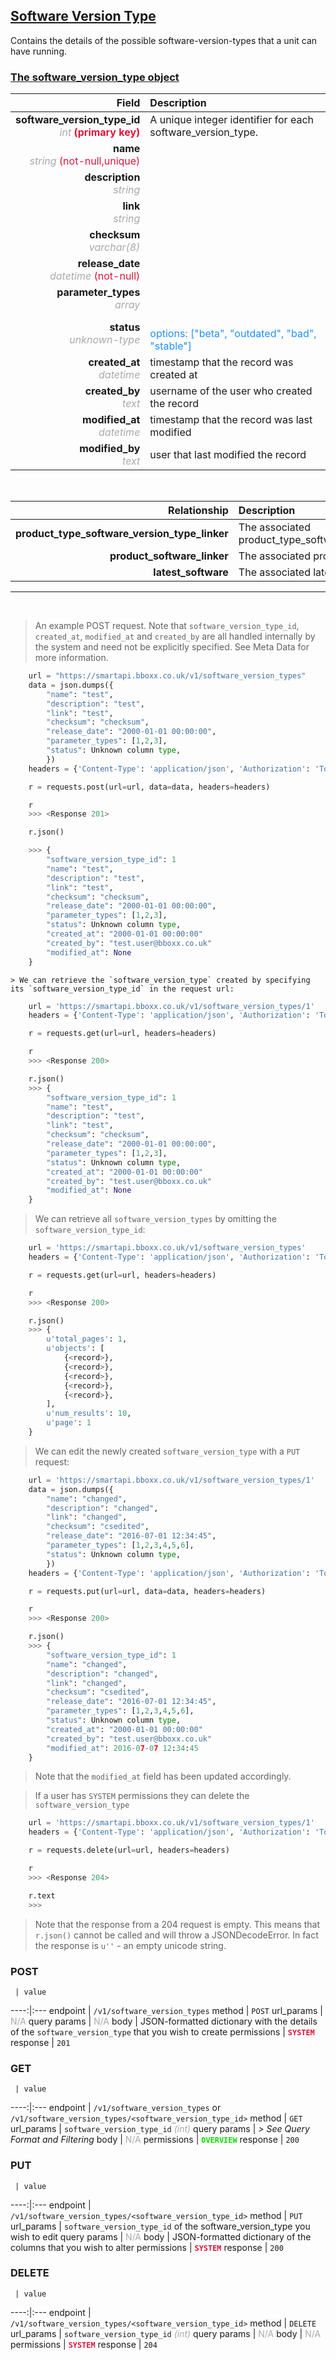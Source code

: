 ## <u>Software Version Type</u>
Contains the details of the possible software-version-types that a unit can have running.


### <u>The software_version_type object</u>

Field | Description
------:|:------------
__software_version_type_id__ <br><font color="DarkGray">_int_</font> <font color="Crimson">__(primary key)__</font> | A unique integer identifier for each software_version_type.
__name__ <br><font color="DarkGray">_string_</font> <font color="Crimson">(not-null,unique)</font> | 
__description__ <br><font color="DarkGray">_string_</font> <font color="Crimson"></font> | 
__link__ <br><font color="DarkGray">_string_</font> <font color="Crimson"></font> | 
__checksum__ <br><font color="DarkGray">_varchar(8)_</font> <font color="Crimson"></font> | 
__release_date__ <br><font color="DarkGray">_datetime_</font> <font color="Crimson">(not-null)</font> | 
__parameter_types__ <br><font color="DarkGray">_array_</font> <font color="Crimson"></font> | 
__status__ <br><font color="DarkGray">_unknown-type_</font> <font color="Crimson"></font> | <br><font color="DodgerBlue">options: ["beta", "outdated", "bad", "stable"]</font>
__created_at__  <br><font color="DarkGray">_datetime_</font> | timestamp that the record was created at
__created_by__  <br><font color="DarkGray">_text_</font>| username of the user who created the record
__modified_at__ <br><font color="DarkGray">_datetime_</font>| timestamp that the record was last modified
__modified_by__ <br><font color="DarkGray">_text_</font>| user that last modified the record

<br>

Relationship | Description
-------------:|:------------
__product_type_software_version_type_linker__ | The associated product_type_software_version_type_linker
__product_software_linker__ | The associated product_software_linker
__latest_software__ | The associated latest_software


<hr>
<br>

> An example POST request. Note that `software_version_type_id`, `created_at`, `modified_at` and `created_by` are all handled internally by the system and need not be explicitly specified. See Meta Data for more information.

```python
    url = "https://smartapi.bboxx.co.uk/v1/software_version_types"
    data = json.dumps({
		"name": "test",
		"description": "test",
		"link": "test",
		"checksum": "checksum",
		"release_date": "2000-01-01 00:00:00",
		"parameter_types": [1,2,3],
		"status": Unknown column type,
		})
    headers = {'Content-Type': 'application/json', 'Authorization': 'Token token=A_VALID_TOKEN'}

    r = requests.post(url=url, data=data, headers=headers)

    r
    >>> <Response 201>

    r.json()

    >>> {
		"software_version_type_id": 1
		"name": "test",
		"description": "test",
		"link": "test",
		"checksum": "checksum",
		"release_date": "2000-01-01 00:00:00",
		"parameter_types": [1,2,3],
		"status": Unknown column type,
		"created_at": "2000-01-01 00:00:00"
		"created_by": "test.user@bboxx.co.uk"
		"modified_at": None
	}
```

    > We can retrieve the `software_version_type` created by specifying its `software_version_type_id` in the request url:

```python
    url = 'https://smartapi.bboxx.co.uk/v1/software_version_types/1'
    headers = {'Content-Type': 'application/json', 'Authorization': 'Token token=A_VALID_TOKEN'}

    r = requests.get(url=url, headers=headers)

    r
    >>> <Response 200>

    r.json()
    >>> {
		"software_version_type_id": 1
		"name": "test",
		"description": "test",
		"link": "test",
		"checksum": "checksum",
		"release_date": "2000-01-01 00:00:00",
		"parameter_types": [1,2,3],
		"status": Unknown column type,
		"created_at": "2000-01-01 00:00:00"
		"created_by": "test.user@bboxx.co.uk"
		"modified_at": None
	}
```

> We can retrieve all `software_version_types` by omitting the `software_version_type_id`:

```python
    url = 'https://smartapi.bboxx.co.uk/v1/software_version_types'
    headers = {'Content-Type': 'application/json', 'Authorization': 'Token token=A_VALID_TOKEN'}

    r = requests.get(url=url, headers=headers)

    r
    >>> <Response 200>

    r.json()
    >>> {
        u'total_pages': 1,
        u'objects': [
            {<record>},
            {<record>},
            {<record>},
            {<record>},
            {<record>},
        ],
        u'num_results': 10,
        u'page': 1
    }
```

> We can edit the newly created `software_version_type` with a `PUT` request:

```python
    url = 'https://smartapi.bboxx.co.uk/v1/software_version_types/1'
    data = json.dumps({
		"name": "changed",
		"description": "changed",
		"link": "changed",
		"checksum": "csedited",
		"release_date": "2016-07-01 12:34:45",
		"parameter_types": [1,2,3,4,5,6],
		"status": Unknown column type,
		})
    headers = {'Content-Type': 'application/json', 'Authorization': 'Token token=A_VALID_TOKEN'}

    r = requests.put(url=url, data=data, headers=headers)

    r
    >>> <Response 200>

    r.json()
    >>> {
		"software_version_type_id": 1
		"name": "changed",
		"description": "changed",
		"link": "changed",
		"checksum": "csedited",
		"release_date": "2016-07-01 12:34:45",
		"parameter_types": [1,2,3,4,5,6],
		"status": Unknown column type,
		"created_at": "2000-01-01 00:00:00"
		"created_by": "test.user@bboxx.co.uk"
		"modified_at": 2016-07-07 12:34:45
	}
```
> Note that the `modified_at` field has been updated accordingly.

> If a user has `SYSTEM` permissions they can delete the `software_version_type`

```python
    url = 'https://smartapi.bboxx.co.uk/v1/software_version_types/1'
    headers = {'Content-Type': 'application/json', 'Authorization': 'Token token=A_VALID_TOKEN'}

    r = requests.delete(url=url, headers=headers)

    r
    >>> <Response 204>

    r.text
    >>>
```
> Note that the response from a 204 request is empty. This means that `r.json()` cannot be called and will throw a JSONDecodeError. In fact the response is `u''` - an empty unicode string.



### POST
     | value
 ----:|:---
endpoint | `/v1/software_version_types`
method | `POST`
url_params | <font color="DarkGray">N/A</font>
query params | <font color="DarkGray">N/A</font>
body | JSON-formatted dictionary with the details of the `software_version_type` that you wish to create
permissions | <font color="Crimson">__`SYSTEM`__</font>
response | `201`

### GET
     | value
 ----:|:---
endpoint | `/v1/software_version_types` or `/v1/software_version_types/<software_version_type_id>`
method | `GET`
url_params | `software_version_type_id` <font color="DarkGray">_(int)_</font>
query params | *> See Query Format and Filtering*
body | <font color="DarkGray">N/A</font>
permissions | <font color="Jade">__`OVERVIEW`__</font>
response | `200`

### PUT
     | value
 ----:|:---
endpoint | `/v1/software_version_types/<software_version_type_id>`
method | `PUT`
url_params | `software_version_type_id` of the software_version_type you wish to edit
query params | <font color="DarkGray">N/A</font>
body | JSON-formatted dictionary of the columns that you wish to alter
permissions | <font color="Crimson">__`SYSTEM`__</font>
response | `200`

### DELETE
     | value
 ----:|:---
endpoint | `/v1/software_version_types/<software_version_type_id>`
method | `DELETE`
url_params | `software_version_type_id` <font color="DarkGray">_(int)_</font>
query params | <font color="DarkGray">N/A</font>
body | <font color="DarkGray">N/A</font>
permissions | <font color="Crimson">__`SYSTEM`__</font>
response | `204`

    